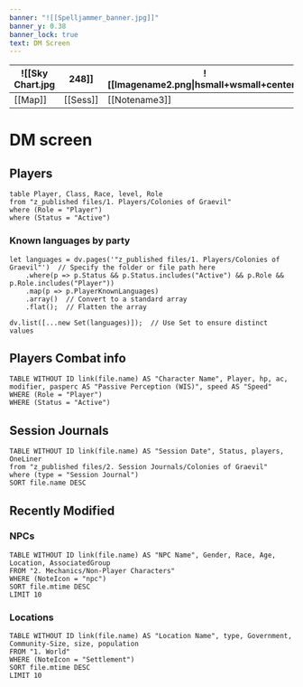 ```yaml
---
banner: "![[Spelljammer_banner.jpg]]"
banner_y: 0.38
banner_lock: true
text: DM Screen
---
```

| ![[Sky Chart.jpg | 248]]    | ![[Imagename2.png\|hsmall+wsmall+center]] | ![[Imagename3.png\|hsmall+wsmall+center]] | ![[Imagename4.png\|hsmall+wsmall+center]] |     |
| ---------------- | -------- | ----------------------------------------- | ----------------------------------------- | ----------------------------------------- | --- |
| [[Map]]          | [[Sess]] | [[Notename3]]                             | [[Notename4\|Rename Note Name]]           |                                           |     |

# DM screen
## Players
```dataview
table Player, Class, Race, level, Role
from "z_published files/1. Players/Colonies of Graevil"
where (Role = "Player") 
where (Status = "Active") 
```

### Known languages by party
```dataviewjs
let languages = dv.pages('"z_published files/1. Players/Colonies of Graevil"')  // Specify the folder or file path here
    .where(p => p.Status && p.Status.includes("Active") && p.Role && p.Role.includes("Player"))
    .map(p => p.PlayerKnownLanguages)
    .array()  // Convert to a standard array
    .flat();  // Flatten the array

dv.list([...new Set(languages)]);  // Use Set to ensure distinct values

```

## Players Combat info
```dataview
TABLE WITHOUT ID link(file.name) AS "Character Name", Player, hp, ac, modifier, pasperc AS "Passive Perception (WIS)", speed AS "Speed"
WHERE (Role = "Player")
WHERE (Status = "Active")
```



## Session Journals
```dataview
TABLE WITHOUT ID link(file.name) AS "Session Date", Status, players, OneLiner
from "z_published files/2. Session Journals/Colonies of Graevil"
where (type = "Session Journal")
SORT file.name DESC
```

## Recently Modified
### NPCs
```dataview  
TABLE WITHOUT ID link(file.name) AS "NPC Name", Gender, Race, Age, Location, AssociatedGroup  
FROM "2. Mechanics/Non-Player Characters"
WHERE (NoteIcon = "npc") 
SORT file.mtime DESC
LIMIT 10
```
### Locations
```dataview  
TABLE WITHOUT ID link(file.name) AS "Location Name", type, Government, Community-Size, size, population  
FROM "1. World"
WHERE (NoteIcon = "Settlement")  
SORT file.mtime DESC
LIMIT 10
```
